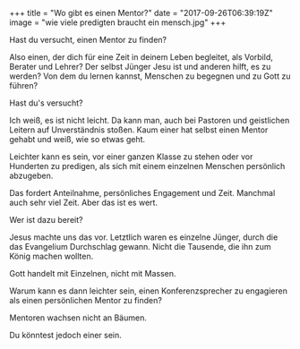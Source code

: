 +++
title = "Wo gibt es einen Mentor?"
date = "2017-09-26T06:39:19Z"
image = "wie viele predigten braucht ein mensch.jpg"
+++

Hast du versucht, einen Mentor zu finden? 

Also einen, der dich für eine Zeit in deinem Leben begleitet, als Vorbild, Berater und Lehrer? Der selbst Jünger Jesu ist und anderen hilft, es zu werden? Von dem du lernen kannst, Menschen zu begegnen und zu Gott zu führen?

Hast du's versucht?

Ich weiß, es ist nicht leicht. Da kann man, auch bei Pastoren und geistlichen Leitern auf Unverständnis stoßen. Kaum einer hat selbst einen Mentor gehabt und weiß, wie so etwas geht. 

Leichter kann es sein, vor einer ganzen Klasse zu stehen oder vor Hunderten zu predigen, als sich mit einem einzelnen Menschen persönlich abzugeben.

Das fordert Anteilnahme, persönliches Engagement und Zeit. Manchmal auch sehr viel Zeit. Aber das ist es wert.

Wer ist dazu bereit?

Jesus machte uns das vor. Letztlich waren es einzelne Jünger, durch die das Evangelium Durchschlag gewann. Nicht die Tausende, die ihn zum König machen wollten.

Gott handelt mit Einzelnen, nicht mit Massen.

Warum kann es dann leichter sein, einen Konferenzsprecher zu engagieren als einen persönlichen Mentor zu finden?

Mentoren wachsen nicht an Bäumen.

Du könntest jedoch einer sein.